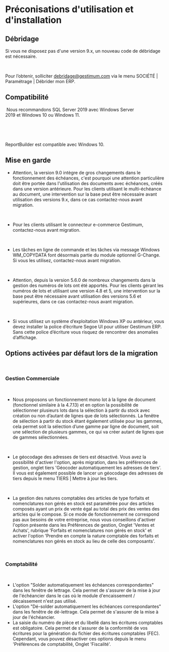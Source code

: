 





# Préconisations d'utilisation et d'installation



## Débridage


Si vous ne disposez pas d'une version 9.x, un nouveau code de débridage est nécessaire.


 


Pour l’obtenir, solliciter debridage@gestimum.com via le menu SOCIÉTÉ | Paramétrage | Débrider mon ERP.


## Compatibilité


 Nous recommandons SQL Server 2019 avec Windows Server 2019 et Windows 10 ou Windows 11.


 


 


ReportBuilder est compatible avec Windows 10.


## Mise en garde


* Attention, la version 9.0 intègre de gros changements dans le fonctionnement des échéances, c'est pourquoi une attention particulière doit être portée dans l'utilisation des documents avec échéances, créés dans une version antérieure. Pour les clients utilisant le multi-échéance au document, une intervention sur la base peut être nécessaire avant utilisation des versions 9.x, dans ce cas contactez-nous avant migration.


 


* Pour les clients utilisant le connecteur e-commerce Gestimum, contactez-nous avant migration.


 


* Les tâches en ligne de commande et les tâches via message Windows WM\_COPYDATA font désormais partie du module optionnel G-Change. Si vous les utilisez, contactez-nous avant migration.


 


* Attention, depuis la version 5.6.0 de nombreux changements dans la gestion des numéros de lots ont été apportés. Pour les clients gérant les numéros de lots et utilisant une version 4.8 et 5, une intervention sur la base peut être nécessaire avant utilisation des versions 5.6 et supérieures, dans ce cas contactez-nous avant migration.


 


* Si vous utilisez un système d’exploitation Windows XP ou antérieur, vous devez installer la police d’écriture Segoe UI pour utiliser Gestimum ERP. Sans cette police d’écriture vous risquez de rencontrer des anomalies d’affichage.


## Options activées par défaut lors de la migration


 


### Gestion Commerciale


 


* Nous proposons un fonctionnement mono lot à la ligne de document (fonctionnel similaire à la 4.7.13) et en option la possibilité de sélectionner plusieurs lots dans la sélection à partir du stock avec création ou non d’autant de lignes que de lots sélectionnés. La fenêtre de sélection à partir du stock étant également utilisée pour les gammes, cela permet soit la sélection d’une gamme par ligne de document, soit une sélection de plusieurs gammes, ce qui va créer autant de lignes que de gammes sélectionnées.


 


* Le géocodage des adresses de tiers est désactivé. Vous avez la possibilité d'activer l'option, après migration, dans les préférences de gestion, onglet tiers 'Géocoder automatiquement les adresses de tiers'. Il vous est également possible de lancer un géocodage des adresses de tiers depuis le menu TIERS | Mettre à jour les tiers.


 


* La gestion des natures comptables des articles de type forfaits et nomenclatures non gérés en stock est paramétrée pour des articles composés ayant un prix de vente égal au total des prix des ventes des articles qui le compose. Si ce mode de fonctionnement ne correspond pas aux besoins de votre entreprise, nous vous conseillons d'activer l'option présente dans les Préférences de gestion, Onglet 'Ventes et Achats', rubrique 'Forfaits et nomenclatures non gérés en stock' et activer l'option 'Prendre en compte la nature comptable des forfaits et nomenclatures non gérés en stock au lieu de celle des composants'.


 


### Comptabilité


 


* L'option "Solder automatiquement les échéances correspondantes" dans les fenêtre de lettrage. Cela permet de s'assurer de la mise à jour de l'échéancier dans le cas où le module d'encaissement / décaissement n'est pas utilisé.
* L'option "Dé-solder automatiquement les échéances correspondantes" dans les fenêtre de dé-lettrage. Cela permet de s'assurer de la mise à jour de l'échéancier.
* La saisie du numéro de pièce et du libellé dans les écritures comptables est obligatoire. Cela permet de s'assurer de la conformité de vos écritures pour la génération du fichier des écritures comptables (FEC). Cependant, vous pouvez désactiver ces options depuis le menu 'Préférences de comptabilité, Onglet 'Fiscalité'.


 


